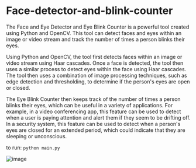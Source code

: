 # Face-detector-and-blink-counter

The Face and Eye Detector and Eye Blink Counter is a powerful tool created using Python and OpenCV. This tool can detect faces and eyes within an image or video stream and track the number of times a person blinks their eyes.

Using Python and OpenCV, the tool first detects faces within an image or video stream using Haar cascades. Once a face is detected, the tool then uses a similar process to detect eyes within the face using Haar cascades. The tool then uses a combination of image processing techniques, such as edge detection and thresholding, to determine if the person's eyes are open or closed.

The Eye Blink Counter then keeps track of the number of times a person blinks their eyes, which can be useful in a variety of applications. For example, in a video conferencing app, this feature can be used to detect when a user is paying attention and alert them if they seem to be drifting off. In a security system, this feature can be used to detect when a person's eyes are closed for an extended period, which could indicate that they are sleeping or unconscious.

to run:
`python main.py`

![image](https://user-images.githubusercontent.com/36006908/215068903-fc9f11fd-9bc8-4a4e-985f-a0fd521f29a7.png)
